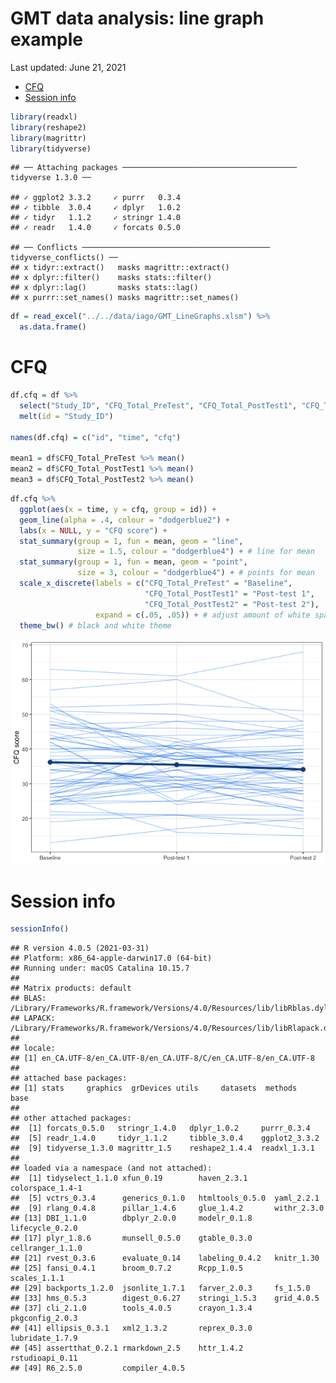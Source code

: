 GMT data analysis: line graph example
================
Last updated: June 21, 2021

-   [CFQ](#cfq)
-   [Session info](#session-info)

``` r
library(readxl)
library(reshape2)
library(magrittr)
library(tidyverse)
```

    ## ── Attaching packages ─────────────────────────────────────── tidyverse 1.3.0 ──

    ## ✓ ggplot2 3.3.2     ✓ purrr   0.3.4
    ## ✓ tibble  3.0.4     ✓ dplyr   1.0.2
    ## ✓ tidyr   1.1.2     ✓ stringr 1.4.0
    ## ✓ readr   1.4.0     ✓ forcats 0.5.0

    ## ── Conflicts ────────────────────────────────────────── tidyverse_conflicts() ──
    ## x tidyr::extract()   masks magrittr::extract()
    ## x dplyr::filter()    masks stats::filter()
    ## x dplyr::lag()       masks stats::lag()
    ## x purrr::set_names() masks magrittr::set_names()

``` r
df = read_excel("../../data/iago/GMT_LineGraphs.xlsm") %>% 
  as.data.frame()
```

<!-- ======================================================================= -->

# CFQ

``` r
df.cfq = df %>% 
  select("Study_ID", "CFQ_Total_PreTest", "CFQ_Total_PostTest1", "CFQ_Total_PostTest2") %>% 
  melt(id = "Study_ID")

names(df.cfq) = c("id", "time", "cfq")

mean1 = df$CFQ_Total_PreTest %>% mean()
mean2 = df$CFQ_Total_PostTest1 %>% mean()
mean3 = df$CFQ_Total_PostTest2 %>% mean()
```

``` r
df.cfq %>% 
  ggplot(aes(x = time, y = cfq, group = id)) +
  geom_line(alpha = .4, colour = "dodgerblue2") +
  labs(x = NULL, y = "CFQ score") +
  stat_summary(group = 1, fun = mean, geom = "line",
               size = 1.5, colour = "dodgerblue4") + # line for mean
  stat_summary(group = 1, fun = mean, geom = "point",
               size = 3, colour = "dodgerblue4") + # points for mean
  scale_x_discrete(labels = c("CFQ_Total_PreTest" = "Baseline",
                              "CFQ_Total_PostTest1" = "Post-test 1",
                              "CFQ_Total_PostTest2" = "Post-test 2"),
                   expand = c(.05, .05)) + # adjust amount of white space on left and right
  theme_bw() # black and white theme 
```

![](line-graph_files/figure-gfm/line_plot_cfq-1.png)<!-- -->

<!-- ======================================================================= -->

# Session info

``` r
sessionInfo()
```

    ## R version 4.0.5 (2021-03-31)
    ## Platform: x86_64-apple-darwin17.0 (64-bit)
    ## Running under: macOS Catalina 10.15.7
    ## 
    ## Matrix products: default
    ## BLAS:   /Library/Frameworks/R.framework/Versions/4.0/Resources/lib/libRblas.dylib
    ## LAPACK: /Library/Frameworks/R.framework/Versions/4.0/Resources/lib/libRlapack.dylib
    ## 
    ## locale:
    ## [1] en_CA.UTF-8/en_CA.UTF-8/en_CA.UTF-8/C/en_CA.UTF-8/en_CA.UTF-8
    ## 
    ## attached base packages:
    ## [1] stats     graphics  grDevices utils     datasets  methods   base     
    ## 
    ## other attached packages:
    ##  [1] forcats_0.5.0   stringr_1.4.0   dplyr_1.0.2     purrr_0.3.4    
    ##  [5] readr_1.4.0     tidyr_1.1.2     tibble_3.0.4    ggplot2_3.3.2  
    ##  [9] tidyverse_1.3.0 magrittr_1.5    reshape2_1.4.4  readxl_1.3.1   
    ## 
    ## loaded via a namespace (and not attached):
    ##  [1] tidyselect_1.1.0 xfun_0.19        haven_2.3.1      colorspace_1.4-1
    ##  [5] vctrs_0.3.4      generics_0.1.0   htmltools_0.5.0  yaml_2.2.1      
    ##  [9] rlang_0.4.8      pillar_1.4.6     glue_1.4.2       withr_2.3.0     
    ## [13] DBI_1.1.0        dbplyr_2.0.0     modelr_0.1.8     lifecycle_0.2.0 
    ## [17] plyr_1.8.6       munsell_0.5.0    gtable_0.3.0     cellranger_1.1.0
    ## [21] rvest_0.3.6      evaluate_0.14    labeling_0.4.2   knitr_1.30      
    ## [25] fansi_0.4.1      broom_0.7.2      Rcpp_1.0.5       scales_1.1.1    
    ## [29] backports_1.2.0  jsonlite_1.7.1   farver_2.0.3     fs_1.5.0        
    ## [33] hms_0.5.3        digest_0.6.27    stringi_1.5.3    grid_4.0.5      
    ## [37] cli_2.1.0        tools_4.0.5      crayon_1.3.4     pkgconfig_2.0.3 
    ## [41] ellipsis_0.3.1   xml2_1.3.2       reprex_0.3.0     lubridate_1.7.9 
    ## [45] assertthat_0.2.1 rmarkdown_2.5    httr_1.4.2       rstudioapi_0.11 
    ## [49] R6_2.5.0         compiler_4.0.5
